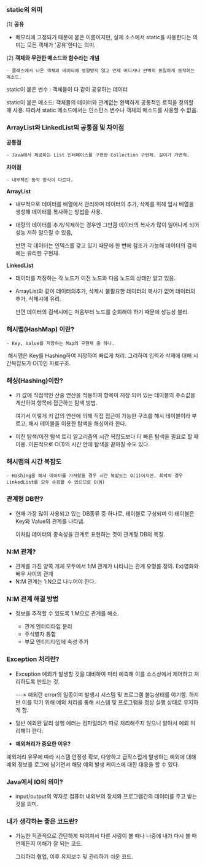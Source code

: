 ### static의 의미

(1) **공유**

- 메모리에 고정되기 때문에 붙은 이름이지만, 실제 소스에서 static을 사용한다는 의미는 모든 객체가 '공유'한다는 의미.

(2) **객체와 무관한 메소드와 함수라는 개념**

 	- 클래스에서 나온 객체의 데이터에 영향받지 않고 언제 어디서나 완벽히 동일하게 동작하는 메소드.



static이 붙은 변수 : 객체들이 다 같이 공유하는 데이터

static이 붙은 메소드: 객체들의 데이터와 관계없는 완벽하게 공통적인 로직을 정의할 때 사용. 따라서 static 메소드에서는 인스턴스 변수나 객체의 메소드를 사용할 수 없음.



### ArrayList와 LinkedList의 공통점 및 차이점



**공통점**

	- Java에서 제공하는 List 인터페이스를 구현한 Collection 구현체. 길이가 가변적.

**차이점**

	- 내부적인 동작 방식이 다르다.

**ArrayList** 

- 내부적으로 데이터를 배열에서 관리하며 데이터의 추가, 삭제를 위해 임시 배열을 생성해 데이터를 복사하는 방법을 사용.

- 대량의 데이터를 추가/삭제하는 경우엔 그만큼 데이터의 복사가 많이 일어나게 되어 성능 저하 일으킬 수 있음,

  반면 각 데이터는 인덱스를 갖고 있기 때문에 한 번에 참조가 가능해 데이터의 검색에는 유리한 구현체.



**LinkedList**

- 데이터를 저장하는 각 노드가 이전 노드와 다음 노드의 상태만 알고 있음.

- ArrayList와 같이 데이터의추가, 삭제시 불필요한 데이터의 복사가 없어 데이터의 추가, 삭제시에 유리.

  반면 데이터의 검색시에는 처음부터 노드를 순회해야 하기 때문에 성능상 불리.



### 해시맵(HashMap) 이란?

	- Key, Value를 저장하는 Map의 구현체 중 하나.

​	해시맵은 Key를 Hashing하여 저장하여 빠르게 처리. 그리하여 입력과 삭제에 대해 시간복잡도가 O(1)인 자료구조.



### 해싱(Hashing)이란?

- 키 값에 직접적인 산술 연산을 적용하여 항목이 저장 되어 있는 테이블의 주소값을 계산하여 항목에 접근하는 탐색 방법.

  여기서 이렇게 키 값의 연산에 의해 직접 접근이 가능한 구조를 해시 테이블이라 부르고, 해시 테이블을 이용한 탐색을 해싱이라 한다.

- 이진 탐색/이진 탐색 트리 알고리즘의 시간 복잡도보다 더 빠른 탐색을 필요로 할 때 이용. 이론적으로 O(1)의 시간 안에 탐색을 끝마칠 수도 있다.



### 해시맵의 시간 복잡도

	- Hashing을 해서 데이터를 가져왔을 경우 시간 복잡도는 O(1)이지만, 최악의 경우 LinkedList를 모두 순회할 수 있으므로 O(N)



### 관계형 DB란?

 - 현재 가장 많이 사용되고 있는 DB종류 중 하나로, 테이블로 구성되며 이 테이블은 Key와 Value의 관계를 나타냄.

   이처럼 데이터의 종속성을 관계로 표현하는 것이 관계형 DB의 특징.



### N:M 관계?

- 관계를 가진 양쪽 개체 모두에서 1:M 관계가 나타나는 관계 유형를 정의. Ex)영화와 배우 사이의 관계
- N:M 관계는 1:N으로 나누어야 한다.



### N:M 관계 해결 방법

 - 정보를 추적할 수 있도록 1:M으로 관계를 해소.

   - 관계 엔터티타입 분리
    - 주식별자 통합
    - 부모 엔티티타입에 속성 추가

   

### Exception 처리란?

- Exception 예외가 발생할 것을 대비하여 미리 예측해 이를 소스상에서 제어하고 처리하도록 만드는 것.

     ---> 예외란 error의 일종이며 발생시 시스템 및 프로그램 불능상태를 야기함. 하지만 이를 막기 위해 예외 처리를 통해 시스템 및 프로그램을 정상 실행 상태로 유지하게 함.

- 일반 예외완 달리 실행 에러는 컴파일러가 따로 처리해주지 않으니 알아서 예외 처리해야 한다.

-  **예외처리가 중요한 이유?**

  예외처리 유무에 따라 시스템 안정성 확보, 다양하고 급작스럽게 발생하는 예외에 대해 예외 정보를 로그에 남기면서 해당 예외 발생 케이스에 대한 대응을 할 수 있다.



### Java에서 IO의 의미?

- input/output의 약자로 컴퓨터 내외부의 장치와 프로그램간의 데이터를 주고 받는 것을 의미.



### 내가 생각하는 좋은 코드란?

- 가능한 직관적으로 간단하게 짜여져서 다른 사람이 볼 때나 나중에 내가 다시 볼 때 언제든지 이해가 잘 되는 코드. 

   그리하여 협업, 이후 유지보수 및 관리하기 쉬운 코드.